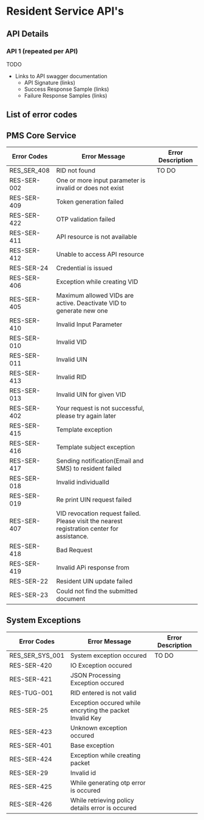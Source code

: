 # Resident Service API's

## API Details
### API 1 (repeated per API)
TODO
* Links to API swagger documentation
    * API Signature (links)
    * Success Response Sample  (links)
    * Failure Response Samples (links)

## List of error codes

## PMS Core Service
Error Codes|Error Message|Error Description
------|-----|-----
RES_SER_408 | RID not found | TO DO 
RES-SER-002 | One or more input parameter is invalid or does not exist |
RES-SER-409 | Token generation failed |
RES-SER-422 | OTP validation failed |
RES-SER-411 | API resource is not available |
RES-SER-412 | Unable to access API resource |
RES-SER-24 | Credential is issued |
RES-SER-406 | Exception while creating VID |
RES-SER-405 | Maximum allowed VIDs are active. Deactivate VID to generate new one |
RES-SER-410 | Invalid Input Parameter |
RES-SER-010 | Invalid VID |
RES-SER-011 | Invalid UIN |
RES-SER-413 | Invalid RID |
RES-SER-013 | Invalid UIN for given VID |
RES-SER-402 | Your request is not successful, please try again later |
RES-SER-415 | Template exception |
RES-SER-416 | Template subject exception |
RES-SER-417 | Sending notification(Email and SMS) to resident failed |
RES-SER-018 | Invalid individualId |
RES-SER-019 | Re print UIN request failed |
RES-SER-407 | VID revocation request failed. Please visit the nearest registration center for assistance. |
RES-SER-418 | Bad Request |
RES-SER-419 | Invalid APi response from |
RES-SER-22 | Resident UIN update failed |
RES-SER-23 | Could not find the submitted document |

## System Exceptions
Error Codes|Error Message|Error Description|
------|-----|-----
RES_SER_SYS_001 | System exception occured | TO DO
RES-SER-420 | IO Exception occured | 
RES-SER-421 | JSON Processing Exception occured | 
RES-TUG-001 | RID entered is not valid | 
RES-SER-25 | Exception occured while encryting the packet Invalid Key | 
RES-SER-423 | Unknown exception occured | 
RES-SER-401 | Base exception | 
RES-SER-424 | Exception while creating packet | 
RES-SER-29 | Invalid id | 
RES-SER-425 | While generating otp error is occured | 
RES-SER-426 | While retrieving policy details error is occured |